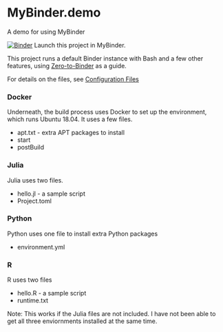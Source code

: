 # MyBinder.demo
A demo for using MyBinder

[![Binder](https://mybinder.org/badge_logo.svg)](https://mybinder.org/v2/gh/rwcitek/MyBinder.demo/HEAD)
Launch this project in MyBinder.

This project runs a default Binder instance with Bash and a few other features, using [Zero-to-Binder](https://the-turing-way.netlify.app/communication/binder/zero-to-binder.html) as a guide.

For details on the files, see [Configuration Files](https://mybinder.readthedocs.io/en/latest/using/config_files.html)

### Docker
Underneath, the build process uses Docker to set up the environment, which runs Ubuntu 18.04. It uses a few files.
- apt.txt - extra APT packages to install
- start
- postBuild

### Julia
Julia uses two files.
- hello.jl - a sample script
- Project.toml

### Python
Python uses one file to install extra Python packages
- environment.yml

### R
R uses two files
- hello.R - a sample script
- runtime.txt

Note: This works if the Julia files are not included.  I have not been able to get all three enviornments installed at the same time.

